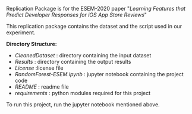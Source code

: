 Replication Package is for the ESEM-2020 paper "*Learning Features that Predict Developer Responses for iOS App Store Reviews*" 

This replication package contains the dataset and the script used in our experiment.

**Directory Structure:**
 - *CleanedDataset*	: directory containing the input dataset 
 - *Results*	: directory containing the output results
 - *License*	:license file
 - *RandomForest-ESEM.ipynb*   : jupyter notebook containing the project code
 - *README*               : readme file 
 - *requirements* : python modules required for this project

To run this project, run the jupyter notebook mentioned above.